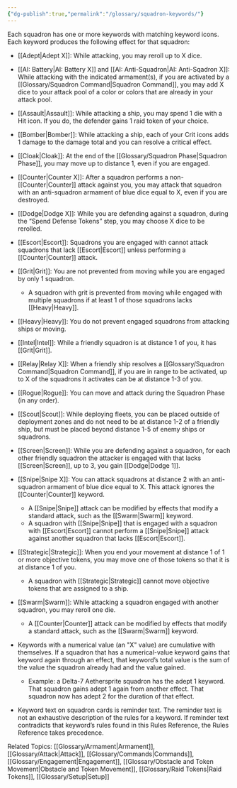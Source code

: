 ```yaml
---
{"dg-publish":true,"permalink":"/glossary/squadron-keywords/"}
---
```


Each squadron has one or more keywords with matching keyword icons. Each keyword produces the following effect for that squadron:

- [[Adept\|Adept X]]: While attacking, you may reroll up to X dice.
- [[AI: Battery\|AI: Battery X]] and [[AI: Anti-Squadron\|AI: Anti-Sqadron X]]: While attacking with the indicated armament(s), if you are activated by a [[Glossary/Squadron Command\|Squadron Command]], you may add X dice to your attack pool of a color or colors that are already in your attack pool.
- [[Assault\|Assault]]: While attacking a ship, you may spend 1 die with a Hit icon. If you do, the defender gains 1 raid token of your choice.
- [[Bomber\|Bomber]]: While attacking a ship, each of your Crit icons adds 1 damage to the damage total and you can resolve a critical effect.
- [[Cloak\|Cloak]]: At the end of the [[Glossary/Squadron Phase\|Squadron Phase]], you may move up to distance 1, even if you are engaged.
- [[Counter\|Counter X]]: After a squadron performs a non-[[Counter\|Counter]] attack against you, you may attack that squadron with an anti-squadron armament of blue dice equal to X, even if you are destroyed. 
- [[Dodge\|Dodge X]]: While you are defending against a squadron, during the “Spend Defense Tokens” step, you may choose X dice to be rerolled. 
- [[Escort\|Escort]]: Squadrons you are engaged with cannot attack squadrons that lack [[Escort\|Escort]] unless performing a [[Counter\|Counter]] attack.
- [[Grit\|Grit]]: You are not prevented from moving while you are engaged by only 1 squadron.
	- A squadron with grit is prevented from moving while engaged with multiple squadrons if at least 1 of those squadrons lacks [[Heavy\|Heavy]].
- [[Heavy\|Heavy]]: You do not prevent engaged squadrons from attacking ships or moving. 
- [[Intel\|Intel]]: While a friendly squadron is at distance 1 of you, it has [[Grit\|Grit]].
- [[Relay\|Relay X]]: When a friendly ship resolves a [[Glossary/Squadron Command\|Squadron Command]], if you are in range to be activated, up to X of the squadrons it activates can be at distance 1-3 of you.
- [[Rogue\|Rogue]]: You can move and attack during the Squadron Phase (in any order).
- [[Scout\|Scout]]: While deploying fleets, you can be placed outside of deployment zones and do not need to be at distance 1-2 of a friendly ship, but must be placed beyond distance 1-5 of enemy ships or squadrons.
- [[Screen\|Screen]]: While you are defending against a squadron, for each other friendly squadron the attacker is engaged with that lacks [[Screen\|Screen]], up to 3, you gain [[Dodge\|Dodge 1]].
- [[Snipe\|Snipe X]]: You can attack squadrons at distance 2 with an anti-squadron armament of blue dice equal to X. This attack ignores the [[Counter\|Counter]] keyword.
	- A [[Snipe\|Snipe]] attack can be modified by effects that modify a standard attack, such as the [[Swarm\|Swarm]] keyword.
	- A squadron with [[Snipe\|Snipe]] that is engaged with a squadron with [[Escort\|Escort]] cannot perform a [[Snipe\|Snipe]] attack against another squadron that lacks [[Escort\|Escort]].
- [[Strategic\|Strategic]]: When you end your movement at distance 1 of 1 or more objective tokens, you may move one of those tokens so that it is at distance 1 of you.
	- A squadron with [[Strategic\|Strategic]] cannot move objective tokens that are assigned to a ship.
- [[Swarm\|Swarm]]: While attacking a squadron engaged with another squadron, you may reroll one die.
	- A [[Counter\|Counter]] attack can be modified by effects that modify a standard attack, such as the [[Swarm\|Swarm]] keyword.

- Keywords with a numerical value (an "X" value) are cumulative with themselves. If a squadron that has a numerical-value keyword gains that keyword again through an effect, that keyword’s total value is the sum of the value the squadron already had and the value gained.
	- Example: a Delta-7 Aethersprite squadron has the adept 1 keyword. That squadron gains adept 1 again from another effect. That squadron now has adept 2 for the duration of that effect.
- Keyword text on squadron cards is reminder text. The reminder text is not an exhaustive description of the rules for a keyword. If reminder text contradicts that keyword’s rules found in this Rules Reference, the Rules Reference takes precedence.

Related Topics: [[Glossary/Armament\|Armament]], [[Glossary/Attack\|Attack]], [[Glossary/Commands\|Commands]], [[Glossary/Engagement\|Engagement]], [[Glossary/Obstacle and Token Movement\|Obstacle and Token Movement]], [[Glossary/Raid Tokens\|Raid Tokens]], [[Glossary/Setup\|Setup]]